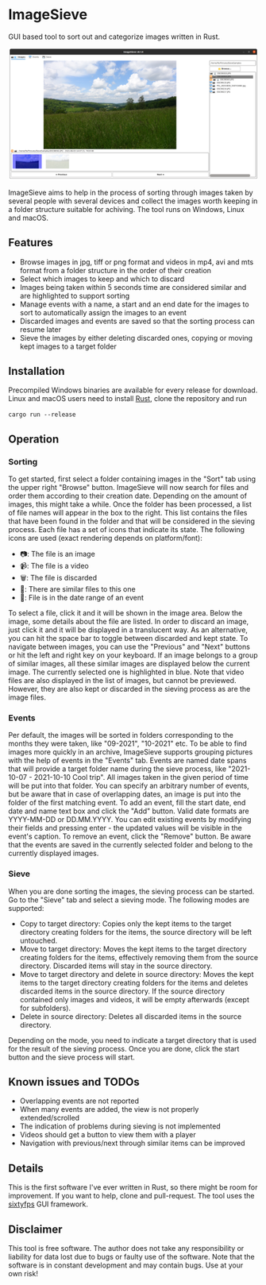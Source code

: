 # ImageSieve
GUI based tool to sort out and categorize images written in Rust.

![Screenshot](doc/screenshot.png?raw=true "ImageSieve")

ImageSieve aims to help in the process of sorting through images taken by several people with several devices and collect the images worth
keeping in a folder structure suitable for achiving. The tool runs on Windows, Linux and macOS.

## Features
- Browse images in jpg, tiff or png format and videos in mp4, avi and mts format from a folder structure in the order of their creation
- Select which images to keep and which to discard
- Images being taken within 5 seconds time are considered similar and are highlighted to support sorting
- Manage events with a name, a start and an end date for the images to sort to automatically assign the images to an event
- Discarded images and events are saved so that the sorting process can resume later
- Sieve the images by either deleting discarded ones, copying or moving kept images to a target folder

## Installation
Precompiled Windows binaries are available for every release for download. Linux and macOS users need to install [Rust](https://rustup.rs/), clone the repository and run

``` cargo run --release ```

## Operation

### Sorting
To get started, first select a folder containing images in the "Sort" tab using the upper right "Browse" button. ImageSieve will now search for files and order them according to their creation date. Depending on the amount of images, this might take a while.
Once the folder has been processed, a list of file names will appear in the box to the right. This list contains the files that have been found in the folder and that will be considered in the sieving process. Each file has a set of icons that indicate its state. 
The following icons are used (exact rendering depends on platform/font):
- &#x1F4F7;: The file is an image
- &#x1F4F9;: The file is a video
- &#x1F5D1;: The file is discarded
- &#x1F500;: There are similar files to this one
- &#x1F4C5;: File is in the date range of an event

To select a file, click it and it will be shown in the image area. Below the image, some details about the file are listed. In order to discard an image, just click it and it will be displayed in a translucent way. As an alternative, you can hit the space bar to toggle between discarded and kept state. To navigate between images, you can use the "Previous" and "Next" buttons or hit the left and right key on your keyboard.
If an image belongs to a group of similar images, all these similar images are displayed below the current image. The currently selected one is highlighted in blue.
Note that video files are also displayed in the list of images, but cannot be previewed. However, they are also kept or discarded in the sieving process as are the image files.

### Events
Per default, the images will be sorted in folders corresponding to the months they were taken, like "09-2021", "10-2021" etc. To be able to find images more quickly in an archive, ImageSieve supports grouping pictures with the help of events in the "Events" tab. Events are named date spans that will provide a target folder name during the sieve process, like "2021-10-07 - 2021-10-10 Cool trip". All images taken in the given period of time will be put into that folder. You can specify an arbitrary number of events, but be aware that in case of overlapping dates, an image is put into the folder of the first matching event.
To add an event, fill the start date, end date and name text box and click the "Add" button. Valid date formats are YYYY-MM-DD or DD.MM.YYYY. You can edit existing events by modifying their fields and pressing enter - the updated values will be visible in the event's caption. To remove an event, click the "Remove" button.
Be aware that the events are saved in the currently selected folder and belong to the currently displayed images.

### Sieve
When you are done sorting the images, the sieving process can be started. Go to the "Sieve" tab and select a sieving mode. The following modes are supported:
- Copy to target directory: Copies only the kept items to the target directory creating folders for the items, the source directory will be left untouched.
- Move to target directory: Moves the kept items to the target directory creating folders for the items, effectively removing them from the source directory. Discarded items will stay in the source directory.
- Move to target directory and delete in source directory: Moves the kept items to the target directory creating folders for the items and deletes discarded items in the source directory. If the source directory contained only images and videos, it will be empty afterwards (except for subfolders).
- Delete in source directory: Deletes all discarded items in the source directory.

Depending on the mode, you need to indicate a target directory that is used for the result of the sieving process. Once you are done, click the start button and the sieve process will start.

## Known issues and TODOs
- Overlapping events are not reported
- When many events are added, the view is not properly extended/scrolled
- The indication of problems during sieving is not implemented
- Videos should get a button to view them with a player
- Navigation with previous/next through similar items can be improved

## Details
This is the first software I've ever written in Rust, so there might be room for improvement. If you want to help, clone and pull-request.
The tool uses the [sixtyfps](https://github.com/sixtyfpsui/sixtyfps) GUI framework.

## Disclaimer
This tool is free software. The author does not take any responsibility or liability for data lost due to bugs or faulty use of the software. Note that the software is in constant development and may contain bugs. Use at your own risk!
